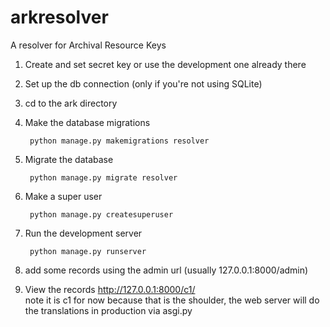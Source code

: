 # arkresolver
A resolver for Archival Resource Keys

1. Create and set secret key or use the development one already there
2. Set up the db connection (only if you're not using SQLite)
3. cd to the ark directory
4. Make the database migrations  
   
        python manage.py makemigrations resolver

5. Migrate the database  
   
        python manage.py migrate resolver

6. Make a super user  
   
        python manage.py createsuperuser

7. Run the development server  
   
        python manage.py runserver

8. add some records using the admin url (usually 127.0.0.1:8000/admin)
   
9. View the records  http://127.0.0.1:8000/c1/  
    note it is c1 for now because that is the shoulder, the web server will do the translations in production via asgi.py
